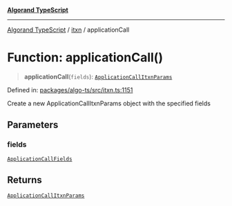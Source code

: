 [**Algorand TypeScript**](../../README.md)

***

[Algorand TypeScript](../../modules.md) / [itxn](../README.md) / applicationCall

# Function: applicationCall()

> **applicationCall**(`fields`): [`ApplicationCallItxnParams`](../classes/ApplicationCallItxnParams.md)

Defined in: [packages/algo-ts/src/itxn.ts:1151](https://github.com/algorandfoundation/puya-ts/blob/main/packages/algo-ts/src/itxn.ts#L1151)

Create a new ApplicationCallItxnParams object with the specified fields

## Parameters

### fields

[`ApplicationCallFields`](../interfaces/ApplicationCallFields.md)

## Returns

[`ApplicationCallItxnParams`](../classes/ApplicationCallItxnParams.md)
